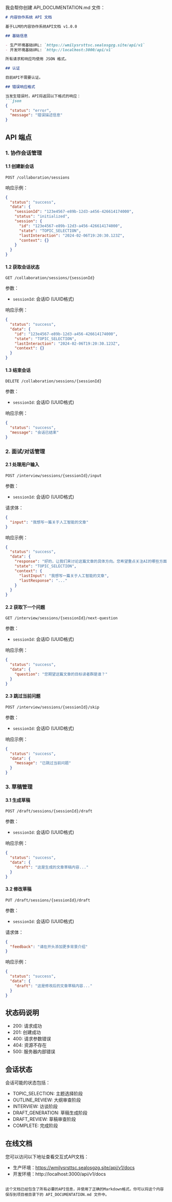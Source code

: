 我会帮你创建 API_DOCUMENTATION.md 文件：

```markdown:API_DOCUMENTATION.md
# 内容协作系统 API 文档

基于LLM的内容协作系统API文档 v1.0.0

## 基础信息

- 生产环境基础URL: `https://wmilysrsttsc.sealosgzg.site/api/v1`
- 开发环境基础URL: `http://localhost:3000/api/v1`

所有请求和响应均使用 JSON 格式。

## 认证

目前API不需要认证。

## 错误响应格式

当发生错误时，API将返回以下格式的响应：
```json
{
  "status": "error",
  "message": "错误描述信息"
}
```

## API 端点

### 1. 协作会话管理

#### 1.1 创建新会话

```http
POST /collaboration/sessions
```

响应示例：
```json
{
  "status": "success",
  "data": {
    "sessionId": "123e4567-e89b-12d3-a456-426614174000",
    "status": "initialized",
    "session": {
      "id": "123e4567-e89b-12d3-a456-426614174000",
      "state": "TOPIC_SELECTION",
      "lastInteraction": "2024-02-06T19:20:30.123Z",
      "context": {}
    }
  }
}
```

#### 1.2 获取会话状态

```http
GET /collaboration/sessions/{sessionId}
```

参数：
- `sessionId`: 会话ID (UUID格式)

响应示例：
```json
{
  "status": "success",
  "data": {
    "id": "123e4567-e89b-12d3-a456-426614174000",
    "state": "TOPIC_SELECTION",
    "lastInteraction": "2024-02-06T19:20:30.123Z",
    "context": {}
  }
}
```

#### 1.3 结束会话

```http
DELETE /collaboration/sessions/{sessionId}
```

参数：
- `sessionId`: 会话ID (UUID格式)

响应示例：
```json
{
  "status": "success",
  "message": "会话已结束"
}
```

### 2. 面试/对话管理

#### 2.1 处理用户输入

```http
POST /interview/sessions/{sessionId}/input
```

参数：
- `sessionId`: 会话ID (UUID格式)

请求体：
```json
{
  "input": "我想写一篇关于人工智能的文章"
}
```

响应示例：
```json
{
  "status": "success",
  "data": {
    "response": "好的，让我们来讨论这篇文章的具体方向。您希望重点关注AI的哪些方面？",
    "state": "TOPIC_SELECTION",
    "context": {
      "lastInput": "我想写一篇关于人工智能的文章",
      "lastResponse": "..."
    }
  }
}
```

#### 2.2 获取下一个问题

```http
GET /interview/sessions/{sessionId}/next-question
```

参数：
- `sessionId`: 会话ID (UUID格式)

响应示例：
```json
{
  "status": "success",
  "data": {
    "question": "您期望这篇文章的目标读者群是谁？"
  }
}
```

#### 2.3 跳过当前问题

```http
POST /interview/sessions/{sessionId}/skip
```

参数：
- `sessionId`: 会话ID (UUID格式)

响应示例：
```json
{
  "status": "success",
  "data": {
    "message": "已跳过当前问题"
  }
}
```

### 3. 草稿管理

#### 3.1 生成草稿

```http
POST /draft/sessions/{sessionId}/draft
```

参数：
- `sessionId`: 会话ID (UUID格式)

响应示例：
```json
{
  "status": "success",
  "data": {
    "draft": "这是生成的文章草稿内容..."
  }
}
```

#### 3.2 修改草稿

```http
PUT /draft/sessions/{sessionId}/draft
```

参数：
- `sessionId`: 会话ID (UUID格式)

请求体：
```json
{
  "feedback": "请在开头添加更多背景介绍"
}
```

响应示例：
```json
{
  "status": "success",
  "data": {
    "draft": "这是修改后的文章草稿内容..."
  }
}
```

## 状态码说明

- 200: 请求成功
- 201: 创建成功
- 400: 请求参数错误
- 404: 资源不存在
- 500: 服务器内部错误

## 会话状态

会话可能的状态包括：
- TOPIC_SELECTION: 主题选择阶段
- OUTLINE_REVIEW: 大纲审查阶段
- INTERVIEW: 访谈阶段
- DRAFT_GENERATION: 草稿生成阶段
- DRAFT_REVIEW: 草稿审查阶段
- COMPLETE: 完成阶段

## 在线文档

您可以访问以下地址查看交互式API文档：
- 生产环境：https://wmilysrsttsc.sealosgzg.site/api/v1/docs
- 开发环境：http://localhost:3000/api/v1/docs
```

这个文档已经包含了所有必要的API信息，并使用了正确的Markdown格式。你可以将这个内容保存到项目根目录下的 API_DOCUMENTATION.md 文件中。


